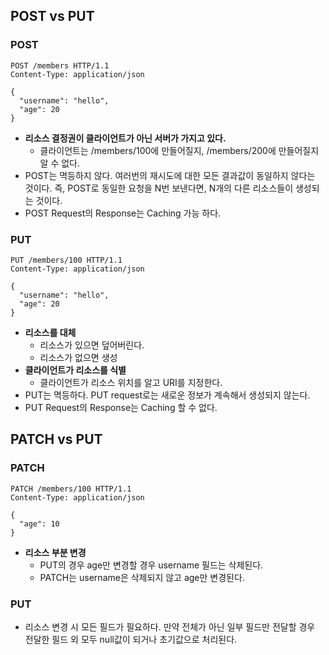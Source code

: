 ## POST vs PUT
 
### POST

```HTTP
POST /members HTTP/1.1
Content-Type: application/json

{
  "username": "hello",
  "age": 20
}
```

- **리소스 결정권이 클라이언트가 아닌 서버가 가지고 있다.**
  - 클라이언트는 /members/100에 만들어질지, /members/200에 만들어질지 알 수 없다.
- POST는 멱등하지 않다. 여러번의 재시도에 대한 모든 결과값이 동일하지 않다는 것이다. 즉, POST로 동일한 요청을 N번 보낸다면, N개의 다른 리소스들이 생성되는 것이다.
- POST Request의 Response는 Caching 가능 하다.

### PUT

```HTTP
PUT /members/100 HTTP/1.1
Content-Type: application/json

{
  "username": "hello",
  "age": 20
}
```

- **리소스를 대체**
  - 리소스가 있으면 덮어버린다.
  - 리소스가 없으면 생성
- **클라이언트가 리소스를 식별**
  - 클라이언트가 리소스 위치를 알고 URI를 지정한다.
- PUT는 멱등하다. PUT request로는 새로운 정보가 계속해서 생성되지 않는다. 
- PUT Request의 Response는 Caching 할 수 없다.

## PATCH vs PUT

### PATCH

```HTTP
PATCH /members/100 HTTP/1.1
Content-Type: application/json

{
  "age": 10
}
```

- **리소스 부분 변경**
  - PUT의 경우 age만 변경할 경우 username 필드는 삭제된다.
  - PATCH는 username은 삭제되지 않고 age만 변경된다.

### PUT

- 리소스 변경 시 모든 필드가 필요하다. 만약 전체가 아닌 일부 필드만 전달할 경우 전달한 필드 외 모두 null값이 되거나 초기값으로 처리된다.
